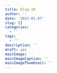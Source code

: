 ```yaml
---
title: blog-19
author: ''
date: '2022-01-07'
slug: []
categories:
  - ''
tags:
  - ''
description: ''
draft: yes
mainImage: ''
mainImageCaption: ''
mainImageThumbnail: ''
---
```

